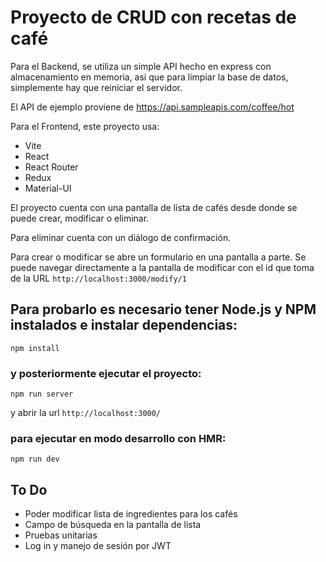 # Proyecto de CRUD con recetas de café

Para el Backend, se utiliza un simple API hecho en express con almacenamiento en memoria, asi que para limpiar la base de datos, simplemente hay que reiniciar el servidor.

El API de ejemplo proviene de https://api.sampleapis.com/coffee/hot

Para el Frontend, este proyecto usa:

- Vite
- React
- React Router
- Redux
- Material-UI

El proyecto cuenta con una pantalla de lista de cafés desde donde se puede crear, modificar o eliminar.

Para eliminar cuenta con un diálogo de confirmación.

Para crear o modificar se abre un formulario en una pantalla a parte. Se puede navegar directamente a la pantalla de modificar con el id que toma de la URL `http://localhost:3000/modify/1`

## Para probarlo es necesario tener Node.js y NPM instalados e instalar dependencias:

```
npm install
```

### y posteriormente ejecutar el proyecto:

```
npm run server
```

y abrir la url `http://localhost:3000/`

### para ejecutar en modo desarrollo con HMR:

```
npm run dev
```

## To Do

- Poder modificar lista de ingredientes para los cafés
- Campo de búsqueda en la pantalla de lista
- Pruebas unitarias
- Log in y manejo de sesión por JWT

